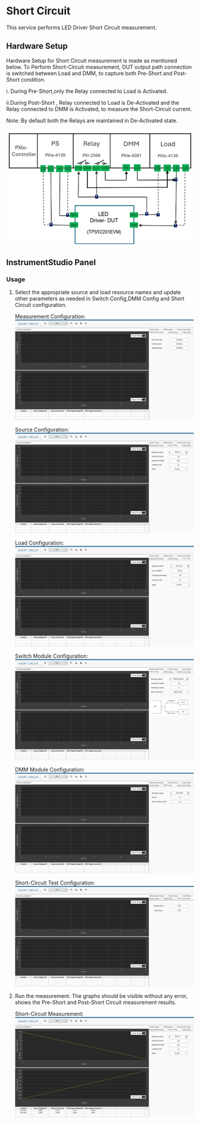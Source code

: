 # Short Circuit
This service performs LED Driver Short Circuit measurement.

## Hardware Setup

   Hardware Setup for Short Circuit measurement is made as mentioned below. To Perform Short-Circuit measurement, DUT output path connection is switched between Load and DMM, to capture both Pre-Short and Post-Short condition.  
   
   i. During Pre-Short,only the Relay connected to Load is Activated.
   
   ii.During Post-Short , Relay connected to Load is De-Activated and the Relay connected to DMM is Activated, to measure the Short-Circuit current.

   Note: By default both the Relays are maintained in De-Activated state.
   
   ![alt text](https://github.com/NI-Measurement-Plug-Ins/pmic-labview/blob/SC_Document/docs/measurements/meas-images/LED_Driver/LED_SCT_HWSetup.png)

## InstrumentStudio Panel

### Usage

1. Select the appropriate source and load resource names and update other parameters as needed in Switch Config,DMM Config and Short Circuit configuration.

   Measurement Configuration:
   ![alt text](https://github.com/NI-Measurement-Plug-Ins/pmic-labview/blob/SC_Document/docs/measurements/meas-images/LED_Driver/LED_SCT_Measurement_Config.png)

   Source Configuration:   
   ![alt text](https://github.com/NI-Measurement-Plug-Ins/pmic-labview/blob/SC_Document/docs/measurements/meas-images/LED_Driver/LED_SCT_Source_Config.png)

   Load Configuration:   
   ![alt text](https://github.com/NI-Measurement-Plug-Ins/pmic-labview/blob/SC_Document/docs/measurements/meas-images/LED_Driver/LED_SCT_Load_Config.png)
 
   Switch Module Configuration: 
   ![alt text](https://github.com/NI-Measurement-Plug-Ins/pmic-labview/blob/SC_Document/docs/measurements/meas-images/LED_Driver/LED_SCT_Switch_Config.png)
 
   DMM Module Configuration: 
   ![alt text](https://github.com/NI-Measurement-Plug-Ins/pmic-labview/blob/SC_Document/docs/measurements/meas-images/LED_Driver/LED_SCT_DMM_Config.png)

   Short-Circuit Test Configuration:   
   ![alt text](https://github.com/NI-Measurement-Plug-Ins/pmic-labview/blob/SC_Document/docs/measurements/meas-images/LED_Driver/LED_SCT_Config.png)

2. Run the measurement. The graphs should be visible without any error, shows the Pre-Short and Post-Short Circuit measurement results.

   Short-Circuit Measurement:
   ![alt text](https://github.com/NI-Measurement-Plug-Ins/pmic-labview/blob/SC_Document/docs/measurements/meas-images/LED_Driver/LED_SCT_Measurement_Result.png)

